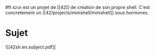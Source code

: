 #ft
`42sh` est un projet de [[42]] de création de son propre shell.
C'est concretement un [[42/projects/minishell/minishell]] sous hormones.

# Sujet
![[42sh.en.subject.pdf]]